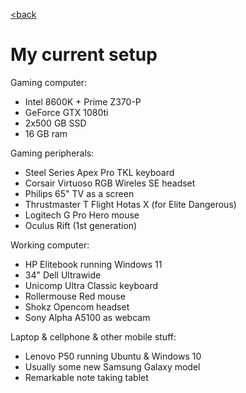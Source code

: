 <!--
layout: page
title: "My current setup"
permalink: /setup/
-->

[<back](https://varisparvi.net)

# My current setup

Gaming computer:
* Intel 8600K + Prime Z370-P
* GeForce GTX 1080ti
* 2x500 GB SSD
* 16 GB ram

Gaming peripherals:
* Steel Series Apex Pro TKL keyboard
* Corsair Virtuoso RGB Wireles SE headset
* Philips 65" TV as a screen
* Thrustmaster T Flight Hotas X (for Elite Dangerous)
* Logitech G Pro Hero mouse
* Oculus Rift (1st generation)

Working computer:
* HP Elitebook running Windows 11
* 34" Dell Ultrawide
* Unicomp Ultra Classic keyboard
* Rollermouse Red mouse
* Shokz Opencom headset
* Sony Alpha A5100 as webcam

Laptop & cellphone & other mobile stuff:
* Lenovo P50 running Ubuntu & Windows 10
* Usually some new Samsung Galaxy model
* Remarkable note taking tablet